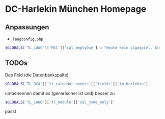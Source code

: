 # DC-Harlekin München Homepage

## Anpassungen

* `langconfig.php` 

```php
$GLOBALS['TL_LANG']['MSC']['cal_emptyDay'] = "Heute kein Ligaspiel. Also auf geht's Leit: Training is o'gsagt!";
```

## TODOs

Das Feld (die Datenbankspalte) 

```php
$GLOBALS['TL_DCA']['tl_calendar_events']['fields']['im_harlekin']` 
```

umbenennen damit es (generischer ist und) besser zu 

```php
$GLOBALS['TL_LANG']['tl_module']['cal_home_only']`
```
passt